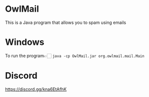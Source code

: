 # OwlMail
This is a Java program that allows you to spam using emails
# Windows
To run the program👉🏻
```java -cp OwlMail.jar org.owlmail.mail.Main```

# Discord
https://discord.gg/kna6EtAfhK
